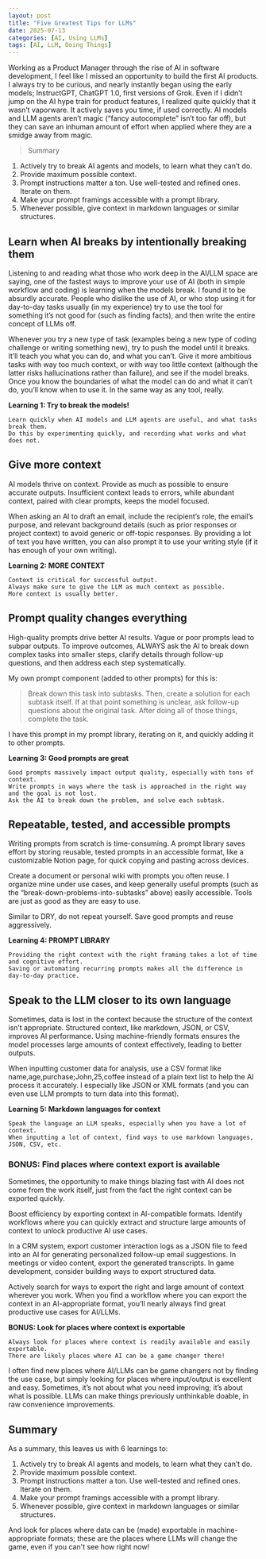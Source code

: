 ```yaml
---
layout: post
title: "Five Greatest Tips for LLMs"
date: 2025-07-13
categories: [AI, Using LLMs]
tags: [AI, LLM, Doing Things]
---
```


Working as a Product Manager through the rise of AI in software development, I feel like I missed an opportunity to build the first AI products. I always try to be curious, and nearly instantly began using the early models; InstructGPT, ChatGPT 1.0, first versions of Grok. Even if I didn’t jump on the AI hype train for product features, I realized quite quickly that it wasn’t vaporware. It actively saves you time, if used correctly. AI models and LLM agents aren’t magic (“fancy autocomplete” isn’t too far off), but they can save an inhuman amount of effort when applied where they are a smidge away from magic.

> Summary
1. Actively try to break AI agents and models, to learn what they can’t do.
2. Provide maximum possible context.
3. Prompt instructions matter a ton. Use well-tested and refined ones. Iterate on them.
4. Make your prompt framings accessible with a prompt library.
5. Whenever possible, give context in markdown languages or similar structures.


## Learn when AI breaks by intentionally breaking them
Listening to and reading what those who work deep in the AI/LLM space are saying, one of the fastest ways to improve your use of AI (both in simple workflow and coding) is learning when the models break. I found it to be absurdly accurate. People who dislike the use of AI, or who stop using it for day-to-day tasks usually (in my experience) try to use the tool for something it’s not good for (such as finding facts), and then write the entire concept of LLMs off.

Whenever you try a new type of task (examples being a new type of coding challenge or writing something new), try to push the model until it breaks. It’ll teach you what you can do, and what you can’t. Give it more ambitious tasks with way too much context, or with way too little context (although the latter risks hallucinations rather than failure), and see if the model breaks. Once you know the boundaries of what the model can do and what it can’t do, you’ll know when to use it. In the same way as any tool, really.

**Learning 1: Try to break the models!**
```text
Learn quickly when AI models and LLM agents are useful, and what tasks break them.
Do this by experimenting quickly, and recording what works and what does not.
```

## Give more context
AI models thrive on context. Provide as much as possible to ensure accurate outputs. Insufficient context leads to errors, while abundant context, paired with clear prompts, keeps the model focused.

When asking an AI to draft an email, include the recipient’s role, the email’s purpose, and relevant background details (such as prior responses or project context) to avoid generic or off-topic responses. By providing a lot of text you have written, you can also prompt it to use your writing style (if it has enough of your own writing).

**Learning 2: MORE CONTEXT**
```text
Context is critical for successful output.
Always make sure to give the LLM as much context as possible.
More context is usually better.
```

## Prompt quality changes everything
High-quality prompts drive better AI results. Vague or poor prompts lead to subpar outputs. To improve outcomes, ALWAYS ask the AI to break down complex tasks into smaller steps, clarify details through follow-up questions, and then address each step systematically.

My own prompt component (added to other prompts) for this is:
>Break down this task into subtasks. Then, create a solution for each subtask itself. If at that point something is unclear, ask follow-up questions about the original task. After doing all of those things, complete the task.

I have this prompt in my prompt library, iterating on it, and quickly adding it to other prompts.


**Learning 3: Good prompts are great**
```text
Good prompts massively impact output quality, especially with tons of context.
Write prompts in ways where the task is approached in the right way and the goal is not lost.
Ask the AI to break down the problem, and solve each subtask.
```


## Repeatable, tested, and accessible prompts

Writing prompts from scratch is time-consuming. A prompt library saves effort by storing reusable, tested prompts in an accessible format, like a customizable Notion page, for quick copying and pasting across devices.

Create a document or personal wiki with prompts you often reuse. I organize mine under use cases, and keep generally useful prompts (such as the “break-down-problems-into-subtasks” above) easily accessible. Tools are just as good as they are easy to use.

Similar to DRY, do not repeat yourself. Save good prompts and reuse aggressively. 


**Learning 4: PROMPT LIBRARY**
```text
Providing the right context with the right framing takes a lot of time and cognitive effort.
Saving or automating recurring prompts makes all the difference in day-to-day practice.
```


## Speak to the LLM closer to its own language

Sometimes, data is lost in the context because the structure of the context isn’t appropriate. Structured context, like markdown, JSON, or CSV, improves AI performance. Using machine-friendly formats ensures the model processes large amounts of context effectively, leading to better outputs.

When inputting customer data for analysis, use a CSV format like name,age,purchase;John,25,coffee instead of a plain text list to help the AI process it accurately. I especially like JSON or XML formats (and you can even use LLM prompts to turn data into this format).


**Learning 5: Markdown languages for context**
```text
Speak the language an LLM speaks, especially when you have a lot of context.
When inputting a lot of context, find ways to use markdown languages, JSON, CSV, etc.
```

### BONUS: Find places where context export is available

Sometimes, the opportunity to make things blazing fast with AI does not come from the work itself, just from the fact the right context can be exported quickly. 

Boost efficiency by exporting context in AI-compatible formats. Identify workflows where you can quickly extract and structure large amounts of context to unlock productive AI use cases. 

In a CRM system, export customer interaction logs as a JSON file to feed into an AI for generating personalized follow-up email suggestions. In meetings or video content, export the generated transcripts. In game development, consider building ways to export structured data.

Actively search for ways to export the right and large amount of context wherever you work. When you find a workflow where you can export the context in an AI-appropriate format, you’ll nearly always find great productive use cases for AI/LLMs.


**BONUS: Look for places where context is exportable**
```text
Always look for places where context is readily available and easily exportable.
There are likely places where AI can be a game changer there!
```

I often find new places where AI/LLMs can be game changers not by finding the use case, but simply looking for places where input/output is excellent and easy. Sometimes, it’s not about what you need improving; it’s about what is possible. LLMs can make things previously unthinkable doable, in raw convenience improvements. 

## Summary
As a summary, this leaves us with 6 learnings to:
1. Actively try to break AI agents and models, to learn what they can’t do.
2. Provide maximum possible context.
3. Prompt instructions matter a ton. Use well-tested and refined ones. Iterate on them.
4. Make your prompt framings accessible with a prompt library.
5. Whenever possible, give context in markdown languages or similar structures.

And look for places where data can be (made) exportable in machine-appropriate formats; these are the places where LLMs will change the game, even if you can't see how right now!

